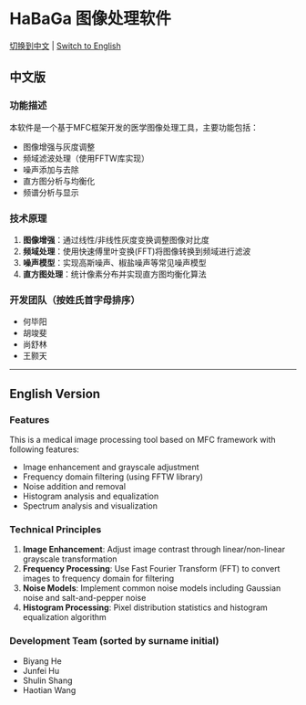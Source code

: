 # HaBaGa 图像处理软件
[切换到中文](#中文版) | [Switch to English](#english-version)
## 中文版
### 功能描述
本软件是一个基于MFC框架开发的医学图像处理工具，主要功能包括：
- 图像增强与灰度调整
- 频域滤波处理（使用FFTW库实现）
- 噪声添加与去除
- 直方图分析与均衡化
- 频谱分析与显示

### 技术原理
1. **图像增强**：通过线性/非线性灰度变换调整图像对比度
2. **频域处理**：使用快速傅里叶变换(FFT)将图像转换到频域进行滤波
3. **噪声模型**：实现高斯噪声、椒盐噪声等常见噪声模型
4. **直方图处理**：统计像素分布并实现直方图均衡化算法

### 开发团队（按姓氏首字母排序）
- 何毕阳
- 胡竣斐
- 尚舒林
- 王颢天

---

## English Version
### Features
This is a medical image processing tool based on MFC framework with following features:
- Image enhancement and grayscale adjustment
- Frequency domain filtering (using FFTW library)
- Noise addition and removal
- Histogram analysis and equalization
- Spectrum analysis and visualization

### Technical Principles
1. **Image Enhancement**: Adjust image contrast through linear/non-linear grayscale transformation
2. **Frequency Processing**: Use Fast Fourier Transform (FFT) to convert images to frequency domain for filtering
3. **Noise Models**: Implement common noise models including Gaussian noise and salt-and-pepper noise
4. **Histogram Processing**: Pixel distribution statistics and histogram equalization algorithm

### Development Team (sorted by surname initial)
- Biyang He
- Junfei Hu
- Shulin Shang
- Haotian Wang

